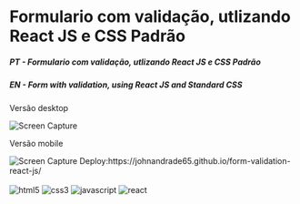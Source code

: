 # Formulario com validação, utlizando React JS e CSS Padrão
<h5>PT - Formulario com validação, utlizando React JS e CSS Padrão</h5>
<h5>EN - Form with validation, using React JS and Standard CSS</h5>

<p>Versão desktop</p>
<img src="./public/readme.png" alt="Screen Capture">
<p>Versão mobile</p>
<img src="./public/readme2.png" alt="Screen Capture">
Deploy:https://johnandrade65.github.io/form-validation-react-js/
﻿<div style="display: inline_block"><br/>
  <img alt="html5" src="https://img.shields.io/badge/HTML5-E34F26?style=for-the-badge&logo=html5&logoColor=white"/>
  <img alt="css3" src="https://img.shields.io/badge/CSS3-1572B6?style=for-the-badge&logo=css3&logoColor=white"/>
  <img alt="javascript" src="https://img.shields.io/badge/JavaScript-323330?style=for-the-badge&logo=javascript&logoColor=F7DF1E"/>
  <img alt="react" src="https://img.shields.io/badge/React-20232A?style=for-the-badge&logo=react&logoColor=61DAFB"/>
</div>
